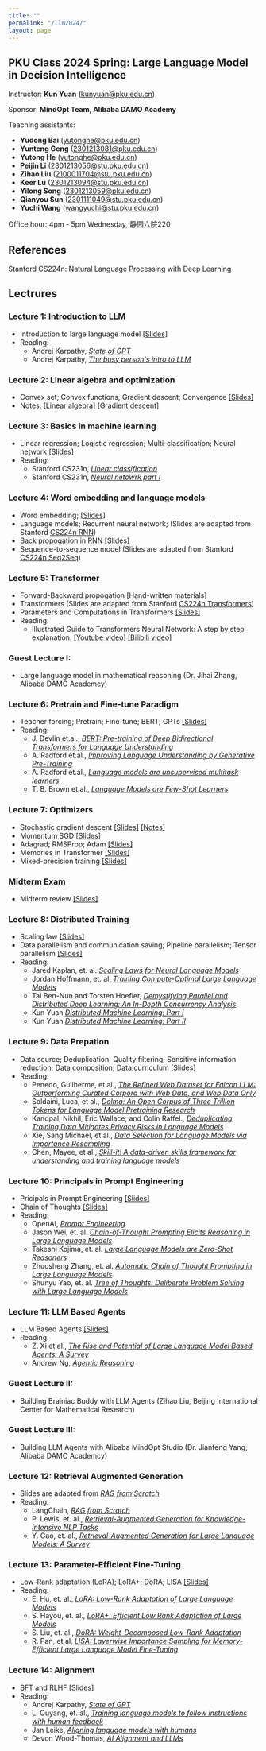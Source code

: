 ```yaml
---
title: ""
permalink: "/llm2024/"
layout: page
---
```


## PKU Class 2024 Spring: Large Language Model in Decision Intelligence

Instructor: **Kun Yuan** (kunyuan@pku.edu.cn) <br>

Sponsor: **MindOpt Team, Alibaba DAMO Academy** <br>

Teaching assistants: 
- **Yudong Bai** (yutonghe@pku.edu.cn) <br>
- **Yunteng Geng** (2301213081@pku.edu.cn) <br>
- **Yutong He** (yutonghe@pku.edu.cn) <br>
- **Peijin Li** (2301213056@stu.pku.edu.cn) <br>
- **Zihao Liu** (2100011704@stu.pku.edu.cn) <br>
- **Keer Lu** (2301213094@stu.pku.edu.cn) <br>
- **Yilong Song** (2301213059@pku.edu.cn) <br> 
- **Qianyou Sun** (2301111049@stu.pku.edu.cn) <br>
- **Yuchi Wang** (wangyuchi@stu.pku.edu.cn) <br>

Office hour: 4pm - 5pm Wednesday, 静园六院220

## References
Stanford CS224n: Natural Language Processing with Deep Learning

## Lectrures

### Lecture 1: Introduction to LLM <br>
- Introduction to large language model [[Slides]](https://github.com/kunyuan827/kunyuan827.github.io/raw/master/teaching/LLM/Intro_LLM_v1.pdf)
- Reading: <br>
    - Andrej Karpathy, *[State of GPT](https://www.bilibili.com/video/BV1ts4y1T7UH/?spm_id_from=333.337.search-card.all.click)* <br>
    - Andrej Karpathy, *[The busy person's intro to LLM](https://www.bilibili.com/video/BV1NH4y1m78m/?spm_id_from=333.337.search-card.all.click&vd_source=2609112b8838130df3f5c7166ed6effb)* <br>

### Lecture 2: Linear algebra and optimization <br>
- Convex set; Convex functions; Gradient descent; Convergence [[Slides]](https://github.com/kunyuan827/kunyuan827.github.io/raw/master/teaching/LLM/gradient_descent.pdf) <br>
- Notes: [[Linear algebra]](https://github.com/kunyuan827/kunyuan827.github.io/raw/master/teaching/LLM/notes_linear_algebra.pdf) [[Gradient descent]](https://github.com/kunyuan827/kunyuan827.github.io/raw/master/teaching/LLM/notes_gradient_descent.pdf)

### Lecture 3: Basics in machine learning <br>
- Linear regression; Logistic regression; Multi-classification; Neural network [[Slides]](https://github.com/kunyuan827/kunyuan827.github.io/raw/master/teaching/LLM/ml.pdf)
- Reading: <br>
    - Stanford CS231n, *[Linear classification](https://cs231n.github.io/linear-classify/)* <br>
    - Stanford CS231n, *[Neural netowrk part I](https://cs231n.github.io/neural-networks-1/)* 

### Lecture 4: Word embedding and language models <br>
- Word embedding; [[Slides]](https://github.com/kunyuan827/kunyuan827.github.io/raw/master/teaching/LLM/langmodel.pdf)
- Language models; Recurrent neural network; (Slides are adapted from Stanford [CS224n RNN](https://web.stanford.edu/class/cs224n/slides/cs224n-2024-lecture05-rnnlm.pdf))
- Back propogation in RNN [[Slides]](https://github.com/kunyuan827/kunyuan827.github.io/raw/master/teaching/LLM/RNN_grad.pdf)
- Sequence-to-sequence model (Slides are adapted from Stanford [CS224n Seq2Seq](https://web.stanford.edu/class/cs224n/slides/cs224n-2024-lecture06-fancy-rnn.pdf))

### Lecture 5: Transformer <br>
- Forward-Backward propogation [Hand-written materials]
- Transformers (Slides are adapted from Stanford [CS224n Transformers](https://web.stanford.edu/class/cs224n/slides/cs224n-2024-lecture08-transformers.pdf))
- Parameters and Computations in Transformers [[Slides]](https://github.com/kunyuan827/kunyuan827.github.io/raw/master/teaching/LLM/Memory_analysis.pdf)
- Reading: <br>
    - Illustrated Guide to Transformers Neural Network: A step by step explanation. [[Youtube video]](https://www.youtube.com/watch?v=4Bdc55j80l8) [[Bilibili video]](https://www.bilibili.com/video/BV1AK4y1e7y1/?vd_source=2609112b8838130df3f5c7166ed6effb)
 
### Guest Lecture I: <br> ###
- Large language model in mathematical reasoning (Dr. Jihai Zhang, Alibaba DAMO Academcy) 

### Lecture 6: Pretrain and Fine-tune Paradigm <br>
- Teacher forcing; Pretrain; Fine-tune; BERT; GPTs [[Slides]](https://github.com/kunyuan827/kunyuan827.github.io/raw/master/teaching/LLM/Pre_train.pdf)
- Reading: <br>
    - J. Devlin et.al., *[BERT: Pre-training of Deep Bidirectional Transformers for Language Understanding](https://arxiv.org/pdf/1810.04805.pdf)*
    - A. Radford et.al., *[Improving Language Understanding by Generative Pre-Training](https://www.cs.ubc.ca/~amuham01/LING530/papers/radford2018improving.pdf)*
    - A. Radford et.al., *[Language models are unsupervised multitask learners](https://cdn.openai.com/better-language-models/language_models_are_unsupervised_multitask_learners.pdf)*
    - T. B. Brown et.al., *[Language Models are Few-Shot Learners](https://arxiv.org/abs/2005.14165)*

### Lecture 7: Optimizers <br>
- Stochastic gradient descent [[Slides]](https://github.com/kunyuan827/kunyuan827.github.io/raw/master/teaching/LLM/SGD.pdf) [[Notes]](https://github.com/kunyuan827/kunyuan827.github.io/raw/master/teaching/LLM/SGD_convergence.pdf)
- Momentum SGD [[Slides]](https://github.com/kunyuan827/kunyuan827.github.io/raw/master/teaching/LLM/ACC_SGD.pdf)
- Adagrad; RMSProp; Adam [[Slides]](https://github.com/kunyuan827/kunyuan827.github.io/raw/master/teaching/LLM/Adaptive_SGD.pdf)
- Memories in Transformer [[Slides]](https://github.com/kunyuan827/kunyuan827.github.io/raw/master/teaching/LLM/Memory_analysis_part2.pdf)
- Mixed-precision training [[Slides]](https://github.com/kunyuan827/kunyuan827.github.io/raw/master/teaching/LLM/mixed_precision.pdf)

### Midterm Exam
- Midterm review [[Slides]](https://github.com/kunyuan827/kunyuan827.github.io/raw/master/teaching/LLM/Midterm_review.pdf)

### Lecture 8: Distributed Training <br>
- Scaling law [[Slides]](https://github.com/kunyuan827/kunyuan827.github.io/raw/master/teaching/LLM/Scaling_law.pdf)
- Data parallelism and communication saving; Pipeline parallelism; Tensor parallelism [[Slides]](https://github.com/kunyuan827/kunyuan827.github.io/raw/master/teaching/LLM/DistributedTraining.pdf)
- Reading: <br>
    - Jared Kaplan, et. al. *[Scaling Laws for Neural Language Models](https://arxiv.org/abs/2001.08361)*
    - Jordan Hoffmann, et. al. *[Training Compute-Optimal Large Language Models](https://arxiv.org/abs/2203.15556)*
    - Tal Ben-Nun and Torsten Hoefler, *[Demystifying Parallel and Distributed Deep Learning: An In-Depth Concurrency Analysis](https://arxiv.org/abs/1802.09941)*
    - Kun Yuan *[Distributed Machine Learning: Part I](https://github.com/kunyuan827/kunyuan827.github.io/raw/master/resources/talk/DistributedML-PartI[Okinawa].pdf)*
    - Kun Yuan *[Distributed Machine Learning: Part II](https://github.com/kunyuan827/kunyuan827.github.io/raw/master/resources/talk/DistributedML-Part2[Okinawa].pdf)*

### Lecture 9: Data Prepation
- Data source; Deduplication; Quality filtering; Sensitive information reduction; Data composition; Data curriculum [[Slides]](https://github.com/kunyuan827/kunyuan827.github.io/raw/master/teaching/LLM/DataPrep.pdf)
- Reading: <br>
    - Penedo, Guilherme, et al., *[The Refined Web Dataset for Falcon LLM: Outperforming Curated Corpora with Web Data, and Web Data Only](https://arxiv.org/pdf/2306.01116)*
    - Soldaini, Luca, et al., *[Dolma: An Open Corpus of Three Trillion Tokens for Language Model Pretraining Research](https://arxiv.org/pdf/2402.00159)*
    - Kandpal, Nikhil, Eric Wallace, and Colin Raffel., *[Deduplicating Training Data Mitigates Privacy Risks in Language Models](https://proceedings.mlr.press/v162/kandpal22a/kandpal22a.pdf)*
    - Xie, Sang Michael, et al., *[Data Selection for Language Models via Importance Resampling](https://proceedings.neurips.cc/paper_files/paper/2023/file/6b9aa8f418bde2840d5f4ab7a02f663b-Paper-Conference.pdf)*
    - Chen, Mayee, et al., *[Skill-it! A data-driven skills framework for understanding and training language models](https://proceedings.neurips.cc/paper_files/paper/2023/file/70b8505ac79e3e131756f793cd80eb8d-Paper-Conference.pdf)*


### Lecture 10: Principals in Prompt Engineering
- Pricipals in Prompt Engineering [[Slides]](https://github.com/kunyuan827/kunyuan827.github.io/raw/master/teaching/LLM/PE.pdf)
- Chain of Thoughts [[Slides]](https://github.com/kunyuan827/kunyuan827.github.io/raw/master/teaching/LLM/CoT.pdf)
- Reading: <br>
    - OpenAI, *[Prompt Engineering](https://platform.openai.com/docs/guides/prompt-engineering)*
    - Jason Wei, et. al. *[Chain-of-Thought Prompting Elicits Reasoning in Large Language Models](https://arxiv.org/abs/2201.11903)*
    - Takeshi Kojima, et. al. *[Large Language Models are Zero-Shot Reasoners](https://arxiv.org/abs/2201.11903)*
    - Zhuosheng Zhang, et. al. *[Automatic Chain of Thought Prompting in Large Language Models](https://arxiv.org/abs/2210.03493)*
    - Shunyu Yao, et. al. *[Tree of Thoughts: Deliberate Problem Solving with Large Language Models](https://arxiv.org/abs/2305.10601)* 

### Lecture 11: LLM Based Agents
- LLM Based Agents [[Slides]](https://github.com/kunyuan827/kunyuan827.github.io/raw/master/teaching/LLM/Agents.pdf)
- Reading: <br>
    - Z. Xi et.al., *[The Rise and Potential of Large Language Model Based Agents: A Survey](https://arxiv.org/pdf/2309.07864)*
    - Andrew Ng, *[Agentic Reasoning](https://www.bilibili.com/video/BV1c1421U7yq/?spm_id_from=333.337.search-card.all.click&vd_source=2609112b8838130df3f5c7166ed6effb)*

### Guest Lecture II: <br> ###
- Building Brainiac Buddy with LLM Agents (Zihao Liu, Beijing International Center for Mathematical Research)

### Guest Lecture III: <br> ###
- Building LLM Agents with Alibaba MindOpt Studio  (Dr. Jianfeng Yang, Alibaba DAMO Academcy)
 
### Lecture 12: Retrieval Augmented Generation
- Slides are adapted from *[RAG from Scratch](https://www.youtube.com/watch?v=wd7TZ4w1mSw&list=PLfaIDFEXuae2LXbO1_PKyVJiQ23ZztA0x)*
- Reading: <br>
    - LangChain, *[RAG from Scratch](https://www.bilibili.com/video/BV1dm41127jc/?spm_id_from=333.788&vd_source=2609112b8838130df3f5c7166ed6effb)*
    - P. Lewis, et. al., *[Retrieval-Augmented Generation for Knowledge-Intensive NLP Tasks](https://proceedings.neurips.cc/paper/2020/file/6b493230205f780e1bc26945df7481e5-Paper.pdf)*
    - Y. Gao, et. al., *[Retrieval-Augmented Generation for Large Language Models: A Survey](https://arxiv.org/abs/2312.10997)*
 
### Lecture 13: Parameter-Efficient Fine-Tuning
- Low-Rank adaptation (LoRA); LoRA+; DoRA; LISA [[Slides]](https://github.com/kunyuan827/kunyuan827.github.io/raw/master/teaching/LLM/LoRA.pdf)
- Reading: <br>
    - E. Hu, et. al., *[LoRA: Low-Rank Adaptation of Large Language Models](https://arxiv.org/abs/2106.09685)*
    - S. Hayou, et. al., *[LoRA+: Efficient Low Rank Adaptation of Large Models](https://arxiv.org/abs/2402.12354)*
    - S. Liu, et. al., *[DoRA: Weight-Decomposed Low-Rank Adaptation](https://arxiv.org/abs/2402.09353)*
    - R. Pan, et.al, *[LISA: Layerwise Importance Sampling for Memory-Efficient Large Language Model Fine-Tuning](https://arxiv.org/abs/2403.17919)*

### Lecture 14: Alignment
- SFT and RLHF [[Slides]](https://github.com/kunyuan827/kunyuan827.github.io/raw/master/teaching/LLM/Alignment.pdf)
- Reading: <br>
    - Andrej Karpathy, *[State of GPT](https://www.bilibili.com/video/BV1ts4y1T7UH/?spm_id_from=333.337.search-card.all.click)* 
    - L. Ouyang, et. al., *[Training language models to follow instructions with human feedback](https://arxiv.org/pdf/2203.02155)* 
    - Jan Leike, *[Aligning language models with humans](https://www.youtube.com/watch?v=DJ1Yy6Aquug&list=PLoROMvodv4rNiJRchCzutFw5ItR_Z27CM&index=12&t=1858s)* 
    - Devon Wood-Thomas, *[AI Alignment and LLMs](https://www.cs.princeton.edu/courses/archive/fall22/cos597G/lectures/lec22.pdf)*
